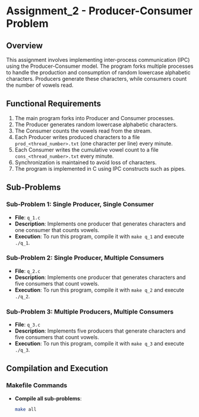 # Assignment_2 - Producer-Consumer Problem

## Overview

This assignment involves implementing inter-process communication (IPC) using the Producer-Consumer model. The program forks multiple processes to handle the production and consumption of random lowercase alphabetic characters. Producers generate these characters, while consumers count the number of vowels read.

## Functional Requirements

1. The main program forks into Producer and Consumer processes.
2. The Producer generates random lowercase alphabetic characters.
3. The Consumer counts the vowels read from the stream.
4. Each Producer writes produced characters to a file `prod_<thread_number>.txt` (one character per line) every minute.
5. Each Consumer writes the cumulative vowel count to a file `cons_<thread_number>.txt` every minute.
6. Synchronization is maintained to avoid loss of characters.
7. The program is implemented in C using IPC constructs such as pipes.

## Sub-Problems

### Sub-Problem 1: Single Producer, Single Consumer

- **File**: `q_1.c`
- **Description**: Implements one producer that generates characters and one consumer that counts vowels.
- **Execution**: To run this program, compile it with `make q_1` and execute `./q_1`.

### Sub-Problem 2: Single Producer, Multiple Consumers

- **File**: `q_2.c`
- **Description**: Implements one producer that generates characters and five consumers that count vowels.
- **Execution**: To run this program, compile it with `make q_2` and execute `./q_2`.

### Sub-Problem 3: Multiple Producers, Multiple Consumers

- **File**: `q_3.c`
- **Description**: Implements five producers that generate characters and five consumers that count vowels.
- **Execution**: To run this program, compile it with `make q_3` and execute `./q_3`.

## Compilation and Execution

### Makefile Commands

- **Compile all sub-problems**:
  ```bash
  make all
